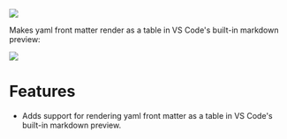 [![](https://vsmarketplacebadge.apphb.com/version/bierner.markdown-yaml-preamble.svg)](https://marketplace.visualstudio.com/items?itemName=bierner.markdown-yaml-premable)

Makes yaml front matter render as a table in VS Code's built-in markdown preview:

![](https://raw.githubusercontent.com/mjbvz/vscode-markdown-yaml-preamble/master/docs/example.png)

# Features 
- Adds support for rendering yaml front matter as a table in VS Code's built-in markdown preview.
